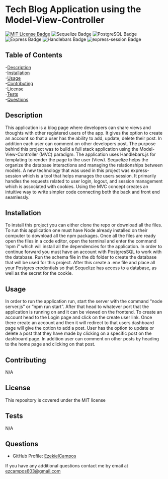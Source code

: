 
# Tech Blog Application using the Model-View-Controller

[![MIT License Badge](https://img.shields.io/badge/license-MIT-green?style=for-the-badge)](/LICENSE)
![Sequelize Badge](https://img.shields.io/badge/sequelize-323330?style=for-the-badge&logo=sequelize&logoColor=blue)
![PostgreSQL Badge](https://img.shields.io/badge/postgresql-336791?style=for-the-badge&logo=postgresql&logoColor=white)
![Express Badge](https://img.shields.io/badge/Express.js-404D59?style=for-the-badge)
![Handlebars Badge](https://img.shields.io/badge/handlebars.js-000000?style=for-the-badge&logo=handlebarsdotjs&logoColor=white)
![express-session Badge](https://img.shields.io/badge/express--session-000000?style=for-the-badge&logo=express&logoColor=white)



## Table of Contents
-[Description](#description)
<br/>
-[Installation](#installation)
<br/>
-[Usage](#usage)
<br/>
-[Contributing](#contributing)
<br/>
-[License](#license)
<br/>
-[Tests](#tests)
<br/>
-[Questions](#questions)
<br/>

## Description

This application is a blog page where developers can share views and thoughts with other registered users of the app.  It gives the option to create an account so that a user has the ability to add, update, delete  their post.  In addition each user can comment on other developers post.  The purpose behind this project was to build a full stack application using the Model-View-Controller (MVC) paradigm.  The application uses Handlebars.js for templating to render the page to the user (View). Sequelize helps the organize the database interactions and managing the relationships between models.  A new technology that was used in this project was express-session which is a tool that helps manages the users session. It primarily handles the requests related to user login, logout, and session management which is associated with cookies.  Using the MVC concept creates an intuitive way to write simpler code connecting both the back and front end seamlessly.

## Installation

To install this project you can either clone the repo or download all the files.  To run this application one must have Node already installed on their computer to download all the npm packages.  Once all the files are ready open the files in a code editor, open the terminal and enter the command ‘npm i” which will install all the dependencies for the application.  In order to continue forward you must have an account with PostgresSQL to work with the database.  Run the schema file in the db folder to create the database that will be used for this project.  After this create a .env file and place all your Postgres credentials so that Sequelize has access to a database, as well as the secret for the cookie.  

## Usage

In order to run the application run, start the server with the command “node server.js” or “npm run start”.  After that head to whatever port that the application is running on and it can be viewed on the frontend.  To create an account head to the Login page and click on the create user link.  Once there create an account and then it will redirect to that users dashboard page will give the option to add a post.  User has the option to update or delete a post that they have made by clicking on a specific post on the dashboard page.  In addition user can comment on other posts by heading to the home page and clicking on that post.
## Contributing

N/A
## License

This repository is covered under the MIT license

## Tests

N/A


## Questions

* GitHub Profile: [EzekielCampos](https://github.com/EzekielCampos)

If you have any additional questions contact me by email at ezcampos603@gmail.com

